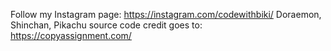 Follow my Instagram page: https://instagram.com/codewithbiki/
Doraemon, Shinchan, Pikachu source code credit goes to: https://copyassignment.com/
